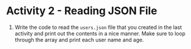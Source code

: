 
# Activity 2 - Reading JSON File

1) Write the code to read the `users.json` file that you created in the last activity and print out the contents in a nice manner. Make sure to loop through the array and print each user name and age. 
